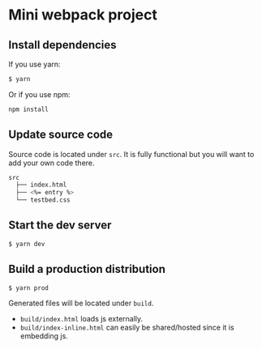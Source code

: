 # Mini webpack project

## Install dependencies

If you use yarn:

```sh
$ yarn
```

Or if you use npm:

```sh
npm install
```

## Update source code

Source code is located under `src`.
It is fully functional but you will want to add your own code there.

```sh
src
  ├── index.html
  ├── <%= entry %>
  └── testbed.css
```

## Start the dev server

```sh
$ yarn dev
```

## Build a production distribution

```sh
$ yarn prod
```

Generated files will be located under `build`.

- `build/index.html` loads js externally.
- `build/index-inline.html` can easily be shared/hosted since it is embedding js.
